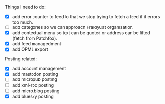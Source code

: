 Things I need to do:

- [x] add error counter to feed to that we stop trying to fetch a feed if it errors too much.
- [ ] add categories so we can approach FraidyCat organisation.
- [x] add contextual menu so text can be quoted or address can be lifted (fetch from Patchfox).
- [x] add feed managedment
- [x] add OPML export

Posting related:

- [x] add account management
- [x] add mastodon posting
- [ ] add micropub posting
- [ ] add xml-rpc posting
- [ ] add micro.blog posting
- [x] add bluesky posting
